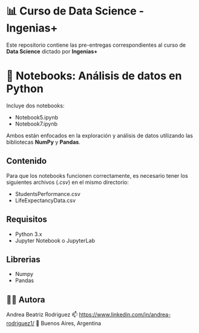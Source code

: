 # 📊 Curso de Data Science - Ingenias+
Este repositorio contiene las pre-entregas correspondientes al curso de **Data Science** dictado por **Ingenias+**
# 🧪 Notebooks: Análisis de datos en Python
Incluye dos notebooks:  
- Notebook5.ipynb  
- Notebook7.ipynb

Ambos están enfocados en la exploración y análisis de datos utilizando las bibliotecas **NumPy** y **Pandas**.
## Contenido
Para que los notebooks funcionen correctamente, es necesario tener los siguientes archivos (*.csv*) en el mismo directorio:
- StudentsPerformance.csv
- LifeExpectancyData.csv
## Requisitos
- Python 3.x
- Jupyter Notebook o JupyterLab
## Librerias
  - Numpy
  - Pandas
## 👩‍💻 Autora
Andrea Beatriz Rodriguez
📫 https://www.linkedin.com/in/andrea-rodriguez1/
📍 Buenos Aires, Argentina
